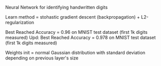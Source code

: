 Neural Network for identifying handwritten digits

Learn method = stohastic gradient descent (backpropagation) + L2-regularization

Best Reached Accuracy = 0.96 on MNIST test dataset (first 1k digits measured)
Upd: Best Reached Accuracy = 0.978 on MNIST test dataset (first 1k digits measured)

Weights init = normal Gaussian distribution with standard deviation depending on previous layer's size
